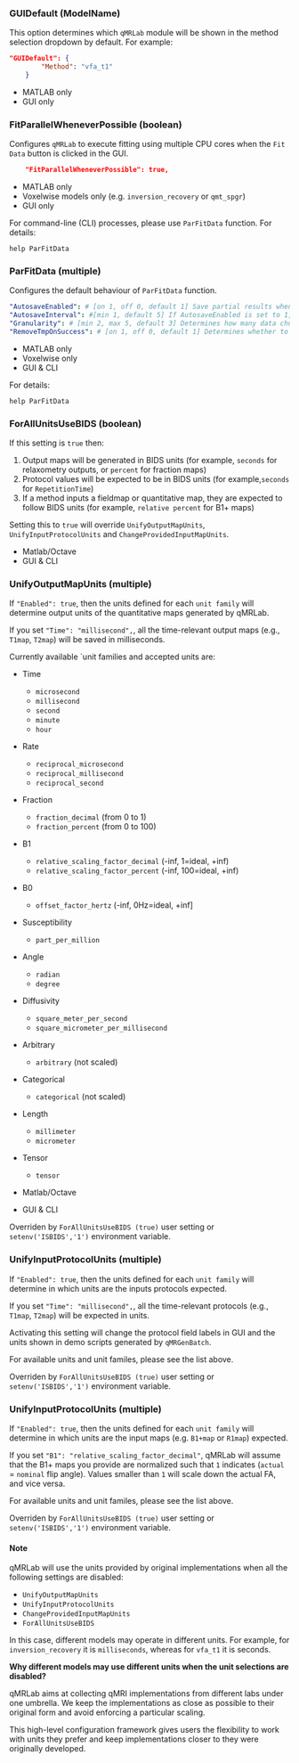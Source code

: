 ### GUIDefault (ModelName)

This option determines which `qMRLab` module will be shown in the method selection dropdown 
by default. For example: 

```json
"GUIDefault": {
		"Method": "vfa_t1"
	}
```

- MATLAB only 
- GUI only 

### FitParallelWheneverPossible (boolean)

Configures `qMRLab` to execute fitting using multiple CPU cores when the `Fit Data` button is
clicked in the GUI. 

```json
    "FitParallelWheneverPossible": true,
```

- MATLAB only
- Voxelwise models only (e.g. `inversion_recovery` or `qmt_spgr`)
- GUI only

For command-line (CLI) processes, please use `ParFitData` function. For details:

```
help ParFitData
```

### ParFitData (multiple)

Configures the default behaviour of `ParFitData` function.

```yml
"AutosaveEnabled": # [on 1, off 0, default 1] Save partial results when a batch is done processing or AutosaveInterval is reached 
"AutosaveInterval": #[min 1, default 5] If AutosaveEnabled is set to 1, determines the period at which outputs will be saved. Each CPU worker times its own process.
"Granularity": # [min 2, max 5, default 3] Determines how many data chunks will be created to parallelize the fitting. nChunks = nCores X Granularity.
"RemoveTmpOnSuccess": # [on 1, off 0, default 1] Determines whether to remove ParFitTempResults* folder after the execution finished.
```
- MATLAB only
- Voxelwise only 
- GUI & CLI 

For details:

```
help ParFitData
```

### ForAllUnitsUseBIDS (boolean)

If this setting is `true` then: 

1. Output maps will be generated in BIDS units (for example, `seconds` for relaxometry outputs, or `percent` for fraction maps)
2. Protocol values will be expected to be in BIDS units (for example,`seconds` for `RepetitionTime`)
3. If a method inputs a fieldmap or quantitative map, they are expected to follow BIDS units (for example, `relative percent` for B1+ maps)

Setting this to `true` will override `UnifyOutputMapUnits`, `UnifyInputProtocolUnits` and `ChangeProvidedInputMapUnits`. 

- Matlab/Octave 
- GUI & CLI 

### UnifyOutputMapUnits (multiple)

If `"Enabled": true`, then the units defined for each `unit family` will determine 
output units of the quantitative maps generated by qMRLab.

If you set `"Time": "millisecond",`, all the time-relevant output maps (e.g., `T1map`, `T2map`) will be saved
in milliseconds.

Currently available `unit families and accepted units are: 
- Time
    - `microsecond`
    - `millisecond`
    - `second`
    - `minute` 
    - `hour`
- Rate
    - `reciprocal_microsecond`
    - `reciprocal_millisecond`
    - `reciprocal_second`
- Fraction
    - `fraction_decimal` (from 0 to 1)
    - `fraction_percent` (from 0 to 100)
- B1
    - `relative_scaling_factor_decimal` (-inf, 1=ideal, +inf)
    - `relative_scaling_factor_percent` (-inf, 100=ideal, +inf)
- B0
    - `offset_factor_hertz` (-inf, 0Hz=ideal, +inf]
- Susceptibility
    - `part_per_million`
- Angle
    - `radian` 
    - `degree` 
- Diffusivity
    - `square_meter_per_second`
    - `square_micrometer_per_millisecond`
- Arbitrary
    - `arbitrary` (not scaled)
- Categorical
    - `categorical` (not scaled)
- Length 
    - `millimeter`
    - `micrometer`
- Tensor
    - `tensor` 

- Matlab/Octave 
- GUI & CLI 

Overriden by `ForAllUnitsUseBIDS (true)` user setting or `setenv('ISBIDS','1')` environment variable. 


### UnifyInputProtocolUnits (multiple)

If `"Enabled": true`, then the units defined for each `unit family` will determine 
in which units are the inputs protocols expected.

If you set `"Time": "millisecond",`, all the time-relevant protocols (e.g., `T1map`, `T2map`) will be expected
in units. 

Activating this setting will change the protocol field labels in GUI and the units shown in demo scripts 
generated by `qMRGenBatch`.

For available units and unit familes, please see the list above. 

Overriden by `ForAllUnitsUseBIDS (true)` user setting or `setenv('ISBIDS','1')` environment variable. 

### UnifyInputProtocolUnits (multiple)

If `"Enabled": true`, then the units defined for each `unit family` will determine 
in which units are the input maps (e.g. `B1+map` or `R1map`) expected. 

If you set `"B1": "relative_scaling_factor_decimal"`, qMRLab will assume that the B1+ maps you provide 
are normalized such that `1` indicates (`actual` = `nominal` flip angle). Values smaller than `1` will
scale down the actual FA, and vice versa. 

For available units and unit familes, please see the list above. 

Overriden by `ForAllUnitsUseBIDS (true)` user setting or `setenv('ISBIDS','1')` environment variable. 

#### Note

qMRLab will use the units provided by original implementations when all the following settings are disabled: 
- `UnifyOutputMapUnits` 
- `UnifyInputProtocolUnits` 
- `ChangeProvidedInputMapUnits`
- `ForAllUnitsUseBIDS`

In this case, different models may operate in different units. For example, for `inversion_recovery` it is 
`milliseconds`, whereas for `vfa_t1` it is seconds. 

**Why different models may use different units when the unit selections are disabled?** 

qMRLab aims at collecting qMRI implementations from different labs under one umbrella. We keep the
implementations as close as possible to their original form and avoid enforcing a particular scaling.

This high-level configuration framework gives users the flexibility to work with units they prefer and keep implementations closer to they were originally developed.